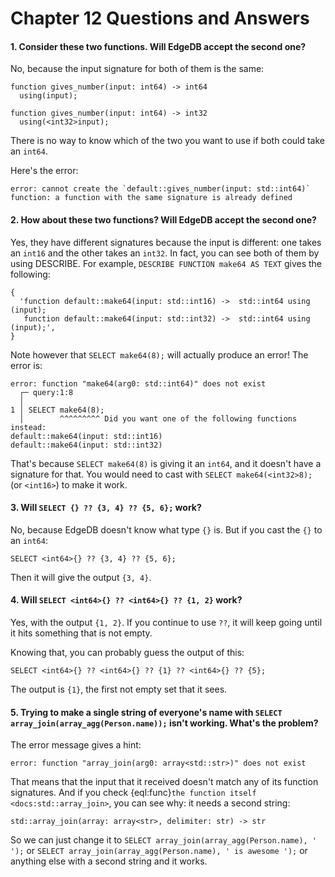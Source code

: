 # Chapter 12 Questions and Answers

#### 1. Consider these two functions. Will EdgeDB accept the second one?

No, because the input signature for both of them is the same:

```sdl
function gives_number(input: int64) -> int64
  using(input);

function gives_number(input: int64) -> int32
  using(<int32>input);
```

There is no way to know which of the two you want to use if both could take an `int64`.

Here's the error:

```
error: cannot create the `default::gives_number(input: std::int64)` function: a function with the same signature is already defined
```

#### 2. How about these two functions? Will EdgeDB accept the second one?

Yes, they have different signatures because the input is different: one takes an `int16` and the other takes an `int32`. In fact, you can see both of them by using DESCRIBE. For example, `DESCRIBE FUNCTION make64 AS TEXT` gives the following:

```
{
  'function default::make64(input: std::int16) ->  std::int64 using (input);
   function default::make64(input: std::int32) ->  std::int64 using (input);',
}
```

Note however that `SELECT make64(8);` will actually produce an error! The error is:

```
error: function "make64(arg0: std::int64)" does not exist
  ┌─ query:1:8
  │
1 │ SELECT make64(8);
  │        ^^^^^^^^^ Did you want one of the following functions instead:
default::make64(input: std::int16)
default::make64(input: std::int32)
```

That's because `SELECT make64(8)` is giving it an `int64`, and it doesn't have a signature for that. You would need to cast with `SELECT make64(<int32>8);` (or `<int16>`) to make it work.

#### 3. Will `SELECT {} ?? {3, 4} ?? {5, 6};` work?

No, because EdgeDB doesn't know what type `{}` is. But if you cast the `{}` to an `int64`:

```edgeql
SELECT <int64>{} ?? {3, 4} ?? {5, 6};
```

Then it will give the output `{3, 4}`.

#### 4. Will `SELECT <int64>{} ?? <int64>{} ?? {1, 2}` work?

Yes, with the output `{1, 2}`. If you continue to use `??`, it will keep going until it hits something that is not empty.

Knowing that, you can probably guess the output of this:

```edgeql
SELECT <int64>{} ?? <int64>{} ?? {1} ?? <int64>{} ?? {5};
```

The output is `{1}`, the first not empty set that it sees.

#### 5. Trying to make a single string of everyone's name with `SELECT array_join(array_agg(Person.name));` isn't working. What's the problem?

The error message gives a hint:

`error: function "array_join(arg0: array<std::str>)" does not exist`

That means that the input that it received doesn't match any of its function signatures. And if you check {eql:func}`the function itself <docs:std::array_join>`, you can see why: it needs a second string:

```sdl
std::array_join(array: array<str>, delimiter: str) -> str
```

So we can just change it to `SELECT array_join(array_agg(Person.name), ' ');` or `SELECT array_join(array_agg(Person.name), ' is awesome ');` or anything else with a second string and it works.
